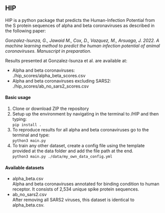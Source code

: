 

## HIP
HIP is a python package that predicts the Human-Infection Potential from the S protein sequences of  alpha and beta coronaviruses as described in the following paper:

*Gonzalez-Isunza, G., Jawaid M., Cox, D., Vazquez, M., Arsuaga, J. 2022. A machine learning method to predict the human infection potential of animal coronaviruses. Manuscript in preparation.*

Results presented at Gonzalez-Isunza et al. are available at: 
+ Alpha and beta coronaviruses:   
 ./hip_scores/alpha_beta_scores.csv
+ Alpha and beta coronaviruses excluding SARS2:   
 ./hip_scores/ab_no_sars2_scores.csv  

#### Basic usage
1. Clone or download ZIP the repository
2. Setup up the environment by navigating in the terminal to /HIP and then typing:   
```pip install .```
3. To reproduce results for all alpha and beta coronaviruses go to the terminal and type:    
```python3 main.py``` 
4. To train any other dataset, create a config file using the template provided at the data folder and add the file path at the end.    
  ```python3 main.py ./data/my_own_data_config.yml``` 

#### Available datasets
+ alpha_beta.csv   
Alpha and beta coronaviruses annotated for binding condition to human receptor. It consists of
2,534 unique spike protein sequences. 
+ ab_no_sars2.csv   
After removing all SARS2 viruses, this dataset is identical to alpha_beta.csv. 




